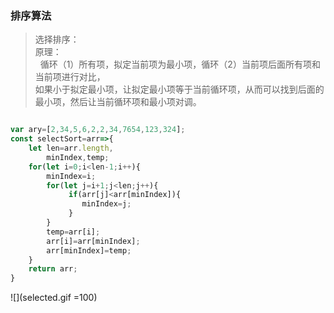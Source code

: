 ### 排序算法

> 选择排序：</br>
原理：</br>
&nbsp;&nbsp;循环（1）所有项，拟定当前项为最小项，循环（2）当前项后面所有项和当前项进行对比，</br>
如果小于拟定最小项，让拟定最小项等于当前循环项，从而可以找到后面的最小项，然后让当前循环项和最小项对调。




```js

var ary=[2,34,5,6,2,2,34,7654,123,324];
const selectSort=arr=>{
    let len=arr.length,
        minIndex,temp;
    for(let i=0;i<len-1;i++){
        minIndex=i;
        for(let j=i+1;j<len;j++){
             if(arr[j]<arr[minIndex]){
                minIndex=j;
             }
        }       
        temp=arr[i];
        arr[i]=arr[minIndex];
        arr[minIndex]=temp;
    }
    return arr;
}

```


![](selected.gif =100)






